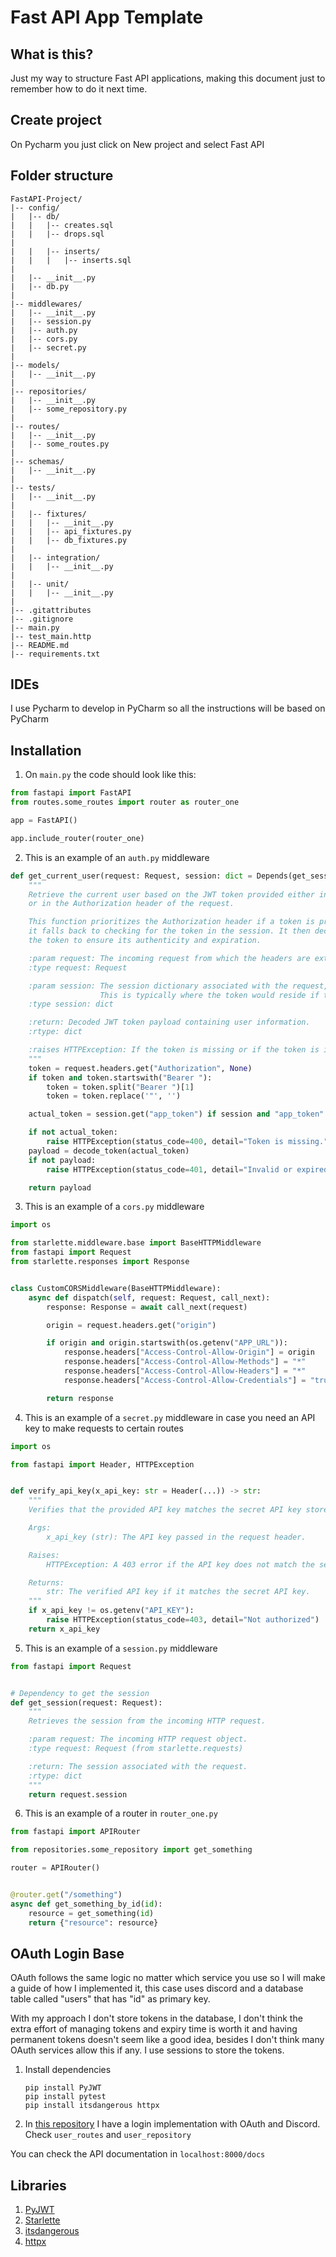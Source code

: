 # Fast API App Template


## What is this?

Just my way to structure Fast API applications, making this document just to remember how to do it next time.

## Create project

On Pycharm you just click on New project and select Fast API

## Folder structure

```
FastAPI-Project/
|-- config/
|   |-- db/
|   |   |-- creates.sql
|   |   |-- drops.sql
|   
|   |   |-- inserts/
|   |   |   |-- inserts.sql
|
|   |-- __init__.py
|   |-- db.py
|
|-- middlewares/
|   |-- __init__.py
|   |-- session.py
|   |-- auth.py
|   |-- cors.py
|   |-- secret.py
|   
|-- models/
|   |-- __init__.py
|  
|-- repositories/
|   |-- __init__.py
|   |-- some_repository.py
|   
|-- routes/
|   |-- __init__.py
|   |-- some_routes.py
|   
|-- schemas/
|   |-- __init__.py
|
|-- tests/   
|   |-- __init__.py
|
|   |-- fixtures/
|   |   |-- __init__.py
|   |   |-- api_fixtures.py
|   |   |-- db_fixtures.py
|
|   |-- integration/
|   |   |-- __init__.py
|
|   |-- unit/
|   |   |-- __init__.py
|
|-- .gitattributes
|-- .gitignore
|-- main.py
|-- test_main.http
|-- README.md
|-- requirements.txt
```

## IDEs
I use Pycharm to develop in PyCharm so all the instructions will be based on PyCharm

## Installation
1. On `main.py` the code should look like this:
```python
from fastapi import FastAPI
from routes.some_routes import router as router_one

app = FastAPI()

app.include_router(router_one)
```

2. This is an example of an `auth.py` middleware
```python
def get_current_user(request: Request, session: dict = Depends(get_session)) -> dict:
    """
    Retrieve the current user based on the JWT token provided either in the session (cookie)
    or in the Authorization header of the request.

    This function prioritizes the Authorization header if a token is provided there. If not,
    it falls back to checking for the token in the session. It then decodes and validates
    the token to ensure its authenticity and expiration.

    :param request: The incoming request from which the headers are extracted.
    :type request: Request

    :param session: The session dictionary associated with the request, containing user-related data.
                    This is typically where the token would reside if the user authenticated via a web frontend.
    :type session: dict

    :return: Decoded JWT token payload containing user information.
    :rtype: dict

    :raises HTTPException: If the token is missing or if the token is invalid.
    """
    token = request.headers.get("Authorization", None)
    if token and token.startswith("Bearer "):
        token = token.split("Bearer ")[1]
        token = token.replace('"', '')

    actual_token = session.get("app_token") if session and "app_token" in session else token

    if not actual_token:
        raise HTTPException(status_code=400, detail="Token is missing.")
    payload = decode_token(actual_token)
    if not payload:
        raise HTTPException(status_code=401, detail="Invalid or expired token.")

    return payload
```

3. This is an example of a `cors.py` middleware
```python
import os

from starlette.middleware.base import BaseHTTPMiddleware
from fastapi import Request
from starlette.responses import Response


class CustomCORSMiddleware(BaseHTTPMiddleware):
    async def dispatch(self, request: Request, call_next):
        response: Response = await call_next(request)

        origin = request.headers.get("origin")

        if origin and origin.startswith(os.getenv("APP_URL")):
            response.headers["Access-Control-Allow-Origin"] = origin
            response.headers["Access-Control-Allow-Methods"] = "*"
            response.headers["Access-Control-Allow-Headers"] = "*"
            response.headers["Access-Control-Allow-Credentials"] = "true"

        return response

```

4. This is an example of a `secret.py` middleware in case you need an API key to make requests to certain routes
```python
import os

from fastapi import Header, HTTPException


def verify_api_key(x_api_key: str = Header(...)) -> str:
    """
    Verifies that the provided API key matches the secret API key stored in the environment variables.

    Args:
        x_api_key (str): The API key passed in the request header.

    Raises:
        HTTPException: A 403 error if the API key does not match the secret API key.

    Returns:
        str: The verified API key if it matches the secret API key.
    """
    if x_api_key != os.getenv("API_KEY"):
        raise HTTPException(status_code=403, detail="Not authorized")
    return x_api_key

```

5. This is an example of a `session.py` middleware
```python
from fastapi import Request


# Dependency to get the session
def get_session(request: Request):
    """
    Retrieves the session from the incoming HTTP request.

    :param request: The incoming HTTP request object.
    :type request: Request (from starlette.requests)

    :return: The session associated with the request.
    :rtype: dict
    """
    return request.session
```

6. This is an example of a router in `router_one.py`
```python
from fastapi import APIRouter

from repositories.some_repository import get_something

router = APIRouter()


@router.get("/something")
async def get_something_by_id(id):
    resource = get_something(id)
    return {"resource": resource}
```

## OAuth Login Base
OAuth follows the same logic no matter which service you use so I will make a guide of how I implemented
it, this case uses discord and a database table called "users" that has "id" as primary key.

With my approach I don't store tokens in the database, I don't think the extra effort of managing tokens
and expiry time is worth it and having permanent tokens doesn't seem like a good idea, besides I don't
think many OAuth services allow this if any. I use sessions to store the tokens.

1. Install dependencies
    ```shell
    pip install PyJWT
    pip install pytest
    pip install itsdangerous httpx
    ```
2. In [this repository](https://github.com/NeutronBlast/RTrader-API) I have a login implementation with OAuth and Discord. Check `user_routes` and `user_repository`

You can check the API documentation in `localhost:8000/docs`

## Libraries
1. [PyJWT](https://pypi.org/project/PyJWT/)
2. [Starlette](https://pypi.org/project/starlette/)
3. [itsdangerous](https://pypi.org/project/itsdangerous/)
4. [httpx](https://www.python-httpx.org)
